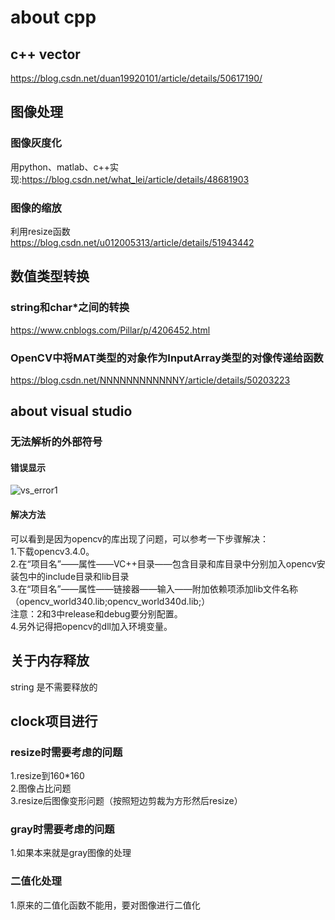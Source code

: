 # about cpp
## c++ vector
https://blog.csdn.net/duan19920101/article/details/50617190/
## 图像处理
### 图像灰度化
用python、matlab、c++实现:https://blog.csdn.net/what_lei/article/details/48681903
### 图像的缩放
利用resize函数<br>
https://blog.csdn.net/u012005313/article/details/51943442

## 数值类型转换
### string和char*之间的转换
https://www.cnblogs.com/Pillar/p/4206452.html
### OpenCV中将MAT类型的对象作为InputArray类型的对像传递给函数
https://blog.csdn.net/NNNNNNNNNNNNY/article/details/50203223
## about visual studio
### 无法解析的外部符号
#### 错误显示
![vs_error1](https://i.imgur.com/9qnSeHw.png)
#### 解决方法
可以看到是因为opencv的库出现了问题，可以参考一下步骤解决：<br>1.下载opencv3.4.0。<br>2.在“项目名”——属性——VC++目录——包含目录和库目录中分别加入opencv安装包中的include目录和lib目录<br>3.在“项目名”——属性——链接器——输入——附加依赖项添加lib文件名称（opencv_world340.lib;opencv_world340d.lib;）<br>注意：2和3中release和debug要分别配置。<br>4.另外记得把opencv的dll加入环境变量。
## 关于内存释放
string 是不需要释放的
## clock项目进行
### resize时需要考虑的问题
1.resize到160*160<br>
2.图像占比问题<br>
3.resize后图像变形问题（按照短边剪裁为方形然后resize）<br>
### gray时需要考虑的问题
1.如果本来就是gray图像的处理
### 二值化处理
1.原来的二值化函数不能用，要对图像进行二值化
